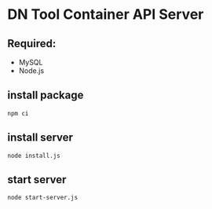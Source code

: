 # DN Tool Container API Server

## Required:

- MySQL
- Node.js

## install package

```
npm ci
```

## install server

```
node install.js
```

## start server

```
node start-server.js
```